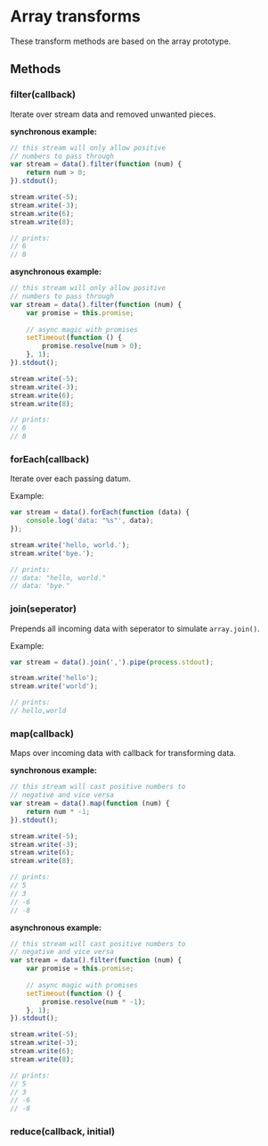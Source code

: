 # Array transforms

These transform methods are based on the array prototype.

## Methods

### filter(callback)

Iterate over stream data and removed unwanted pieces.

**synchronous example:**

```javascript
// this stream will only allow positive
// numbers to pass through
var stream = data().filter(function (num) {
	return num > 0;
}).stdout();

stream.write(-5);
stream.write(-3);
stream.write(6);
stream.write(8);

// prints:
// 6
// 8
```

**asynchronous example:**

```javascript
// this stream will only allow positive
// numbers to pass through
var stream = data().filter(function (num) {
	var promise = this.promise;
	
	// async magic with promises
	setTimeout(function () {
		promise.resolve(num > 0);
	}, 1);
}).stdout();

stream.write(-5);
stream.write(-3);
stream.write(6);
stream.write(8);

// prints:
// 6
// 8
```

### forEach(callback)

Iterate over each passing datum.

Example:

```javascript
var stream = data().forEach(function (data) {
	console.log('data: "%s"', data);
});

stream.write('hello, world.');
stream.write('bye.');

// prints:
// data: "hello, world."
// data: "bye."
```

### join(seperator)

Prepends all incoming data with seperator to simulate `array.join()`.

Example:

```javascript
var stream = data().join(',').pipe(process.stdout);

stream.write('hello');
stream.write('world');

// prints:
// hello,world
```

### map(callback)

Maps over incoming data with callback for transforming data.

**synchronous example:**

```javascript
// this stream will cast positive numbers to
// negative and vice versa
var stream = data().map(function (num) {
	return num * -1;
}).stdout();

stream.write(-5);
stream.write(-3);
stream.write(6);
stream.write(8);

// prints:
// 5
// 3
// -6
// -8
```

**asynchronous example:**

```javascript
// this stream will cast positive numbers to
// negative and vice versa
var stream = data().filter(function (num) {
	var promise = this.promise;
	
	// async magic with promises
	setTimeout(function () {
		promise.resolve(num * -1);
	}, 1);
}).stdout();

stream.write(-5);
stream.write(-3);
stream.write(6);
stream.write(8);

// prints:
// 5
// 3
// -6
// -8
```

### reduce(callback, initial)

